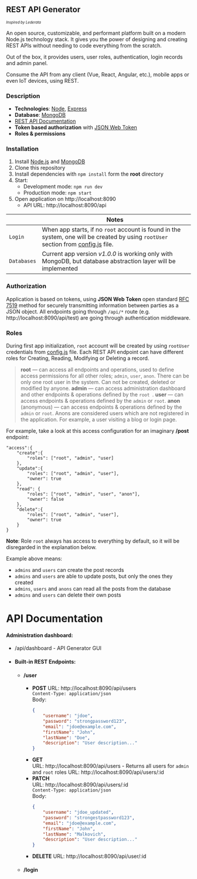 ## REST API Generator
<sup><sub>*Inspired by Lederata*</sub></sup>

An open source, customizable, and performant platform built on a modern Node.js technology stack. It gives you the power of designing and creating REST APIs without needing to code everything from the scratch.

Out of the box, it provides users, user roles, authentication, login records and admin panel.

Consume the API from any client (Vue, React, Angular, etc.), mobile apps or even IoT devices, using REST.

### Description

+ **Technologies**: [Node](https://nodejs.org/), [Express](https://expressjs.com/)
+ **Database**: [MongoDB](https://www.mongodb.com/)
+ [REST API Documentation](#api-documentation)
+ **Token based authorization** with [JSON Web Token](https://jwt.io/)
+ **Roles & permissions**

### Installation
1. Install [Node.js](https://nodejs.org/en/) and [MongoDB](https://www.mongodb.com/download)  
2. Clone this repository  
3. Install dependencies with `npm install` form the **root** directory 
4. Start:
	+ Development mode: `npm run dev`
	+ Production mode: `npm start`
5. Open application on http://localhost:8090
	+ API URL: http://localhost:8090/api
	

||Notes |
|-|-|
|`Login`| When app starts, if no `root` account is found in the system, one will be created by using `rootUser` section from [config.js](/config/config.js) file.|
|`Databases`| Current app version *v1.0.0* is working only with MongoDB, but database abstraction layer will be implemented|

### Authorization
Application is based on tokens, using **JSON Web Token** open standard [RFC 7519](https://tools.ietf.org/html/rfc7519) method for securely transmitting information between parties as a JSON object.
All endpoints going through `/api/*` route (e.g. http://localhost:8090/api/test) are going through authentication middleware.

### Roles
During first app initialization, `root` account will be created by using `rootUser` credentials from [config.js](/config/config.js) file.
Each REST API endpoint can have different roles for Creating, Reading, Modifying or Deleting a record.
>**root** &mdash; can access all endpoints and operations, used to define access permissions for all other roles; `admin`, `user`, `anon`. There can be only one root user in the system. Can not be created, deleted or modified by anyone. 
>**admin** &mdash; can access administration dashboard and other endpoints & operations defined by the `root `.
>**user** &mdash; can access endpoints & operations defined by the `admin` or `root`.
>**anon** (anonymous) &mdash; can access endpoints & operations defined by the `admin` or `root`. Anons are considered users which are not registered in the application. For example, a user visiting a blog or login page.

For example, take a look at this access configuration for an imaginary **/post** endpoint:
```
"access":{
	"create":{
		"roles": ["root", "admin", "user]
	},
	"update":{ 
		"roles": ["root", "admin", "user"],
		"owner": true
	},
	"read": {
		"roles": ["root", "admin", "user", "anon"],
		"owner": false
	},
	"delete":{
		"roles": ["root", "admin", "user"],
		"owner": true
	}
}
```
**Note**: Role `root` always has access to everything by default, so it will be disregarded in the explanation below.

Example above means:
- `admins` and `users` can create the post records
- `admins` and `users` are able to update posts, but only the ones they created
- `admins`, `users` and `anons` can read all the posts from the database
- `admins` and `users` can delete their own posts

# API Documentation
#### Administration dashboard:
+ /api/dashboard - API Generator GUI

+ #### Built-in REST Endpoints:
	+ #### **/user**
		+	**POST**
		URL: http://localhost:8090/api/users  
		```Content-Type: application/json```  
		Body:
			```json
			{
				"username": "jdoe",
				"password": "strongpassword123",
				"email": "jdoe@example.com",
				"firstName": "John",
				"lastName": "Doe",
				"description": "User description..."
			}
			```
		+	**GET**   
		URL: http://localhost:8090/api/users - Returns all users for `admin` and `root` roles
		URL: http://localhost:8090/api/users/:id
		+	**PATCH**  
		URL: http://localhost:8090/api/users/:id  
		```Content-Type: application/json```  
		Body:
			```json
			{
				"username": "jdoe_updated",
				"password": "strongestpassword123",
				"email": "jdoe@example.com",
				"firstName": "John",
				"lastName": "Malkovich",
				"description": "User description..."
			}
			```
		+	**DELETE**
		URL: http://localhost:8090/api/user/:id

	+ #### **/login**